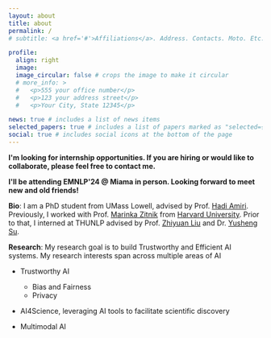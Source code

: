```yaml
---
layout: about
title: about
permalink: /
# subtitle: <a href='#'>Affiliations</a>. Address. Contacts. Moto. Etc.

profile:
  align: right
  image: 
  image_circular: false # crops the image to make it circular
  # more_info: >
  #   <p>555 your office number</p>
  #   <p>123 your address street</p>
  #   <p>Your City, State 12345</p>

news: true # includes a list of news items
selected_papers: true # includes a list of papers marked as "selected={true}"
social: true # includes social icons at the bottom of the page
---
```

**I'm looking for internship opportunities. If you are hiring or would like to collaborate, please feel free to contact me.**

**I'll be attending EMNLP'24 @ Miama in person. Looking forward to meet new and old friends!**

**Bio**: I am a PhD student from UMass Lowell, advised by Prof. [Hadi Amiri](https://www.cs.uml.edu/~hadi/index.html). Previously, I worked with Prof. [Marinka Zitnik](https://scholar.google.com/citations?user=YtUDgPIAAAAJ) from [Harvard University](https://hms.harvard.edu/). Prior to that, I interned at THUNLP advised by Prof. [Zhiyuan Liu](https://scholar.google.com/citations?user=dT0v5u0AAAAJ&hl=en) and Dr. [Yusheng Su](https://yushengsu-thu.github.io/).


**Research**: My research goal is to build Trustworthy and Efficient AI systems. My research interests span across multiple areas of AI

- Trustworthy AI
  - Bias and Fairness
  - Privacy

- AI4Science, leveraging AI tools to facilitate scientific discovery
- Multimodal AI
